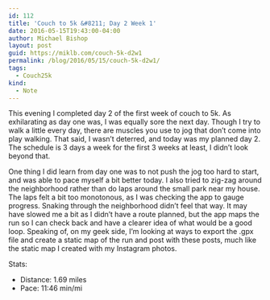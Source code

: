 ```yaml
---
id: 112
title: 'Couch to 5k &#8211; Day 2 Week 1'
date: 2016-05-15T19:43:00-04:00
author: Michael Bishop
layout: post
guid: https://miklb.com/couch-5k-d2w1
permalink: /blog/2016/05/15/couch-5k-d2w1/
tags:
  - Couch25k
kind:
  - Note
---
```

<p>This evening I completed day 2 of the first week of couch to 5k. As exhilarating as day one was, I was equally sore the next day. Though I try to walk a little every day, there are muscles you use to jog that don’t come into play walking. That said, I wasn’t deterred, and today was my planned day 2. The schedule is 3 days a week for the first 3 weeks at least, I didn’t look beyond that.</p>

<p>One thing I did learn from day one was to not push the jog too hard to start, and was able to pace myself a bit better today. I also tried to zig-zag around the neighborhood rather than do laps around the small park near my house. The laps felt a bit too monotonous, as I was checking the app to gauge progress. Snaking through the neighborhood didn’t feel that way. It may have slowed me a bit as I didn’t have a route planned, but the app maps the run so I can check back and have a clearer idea of what would be a good loop. Speaking of, on my geek side, I’m looking at ways to export the .gpx file and create a static map of the run and post with these posts, much like the static map I created with my Instagram photos.</p>

<p>Stats:</p>

<ul>
  <li>Distance: 1.69 miles</li>
  <li>Pace: 11:46 min/mi</li>
</ul>

<p><a href="https://brid.gy/publish/twitter"></a></p>
